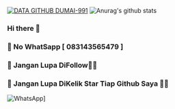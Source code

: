 [![DATA GITHUB DUMAI-991](https://github-readme-stats.vercel.app/api?username=Dumai-991)](https://github.com/anuraghazra/github-readme-stats)
![Anurag's github stats](https://github-readme-stats.vercel.app/api?username=Dumai-991&show_icons=true&theme=radical)
### Hi there 👋
### 📌 No WhatSapp [ 083143565479 ]
### 📌 Jangan Lupa DiFollow🙏🙏
### 📌 Jangan Lupa DiKelik Star Tiap Github Saya 🙏🙏
![WhatsApp](https://api.whatsapp.com/send/?phone=%2B6283143565470&text&app_absent=0)]



<!--
**Dumai-991/Dumai-991** is a ✨ _special_ ✨ repository because its `README.md` (this file) appears on your GitHub profile.

Here are some ideas to get you started:

- 🔭 I’m currently working on ...
- 🌱 I’m currently learning ...
- 👯 I’m looking to collaborate on ...
- 🤔 I’m looking for help with ...
- 💬 Ask me about ...
- 📫 How to reach me: ...
- 😄 Pronouns: ...
- ⚡ Fun fact: ...
-->

